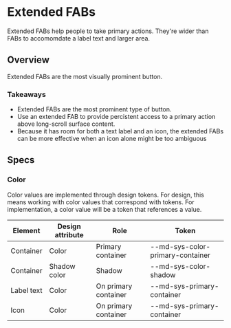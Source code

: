 # Extended FABs
Extended FABs help people to take primary actions. They're wider than FABs to accomomdate a label text and larger area.

## Overview
Extended FABs are the most visually prominent button.

### Takeaways
- Extended FABs are the most prominent type of button.
- Use an extended FAB to provide percistent access to a primary action above long-scroll surface content.
- Because it has room for both a text label and an icon, the extended FABs can be more effective when an icon alone might be too ambiguous

## Specs
### Color
Color values are implemented through design tokens.
For design, this means working with color values that correspond with tokens. For implementation, a color value will be a token that references a value.

| Element | Design attribute | Role | Token |
| ------- | ---------------- | ---- | ----- |
| Container | Color | Primary container | --md-sys-color-primary-container |
| Container | Shadow color | Shadow | --md-sys-color-shadow |
| Label text | Color | On primary container | --md-sys-primary-container |
| Icon | Color | On primary container | --md-sys-primary-container |